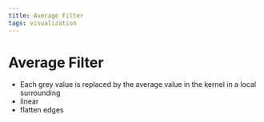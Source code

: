 ```yaml
---
title: Average Filter
tags: visualization
---
```


# Average Filter
- Each grey value is replaced by the average value in the kernel in a local surrounding
- linear
- flatten edges
























































































